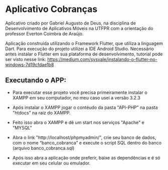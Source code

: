# Aplicativo Cobranças

Aplicativo criado por Gabriel Augusto de Deus, na disciplina de Desenvolvimento de Aplicativos Móveis na UTFPR com a orientação do professor Everton Coimbra de Araújo.

Aplicação construída utilizando o Framework Flutter, que utiliza a linguagem Dart. 
Para execução do projeto utilizei a IDE Android Studio. 
Necessário antes instalar o Flutter em sua plataforma de desenvolvimento, tutorial pode ser visto nesse link: https://medium.com/sysvale/instalando-o-flutter-no-windows-7d19cfdae1b8 

## Executando o APP: 

- Para executar esse projeto você precisa primeiramente instalar o XAMPP em seu computador, no meu caso usei a versão 3.2.3

- Após instalar o XAMPP jogar o contéudo da pasta "API-PHP" na pasta "htdocs" na raiz do XAMPP.

- Feito isso abra o XAMPP e dê um start nos serviços "Apache" e "MYSQL"

- Abra o link "http://localhost/phpmyadmin/", crie seu banco de dados, com o nome “banco_cobranca” e execute o script SQL dentro do banco (arquivo banco_cobranca.sql)

- Após isso abra a aplicação onde preferir, baixe as dependências e é só executar em seu celular ou emulador.
